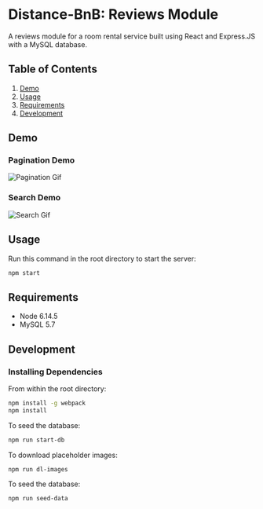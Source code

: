 # Distance-BnB: Reviews Module
A reviews module for a room rental service built using React and Express.JS with a MySQL database.

## Table of Contents

1. [Demo](#demo)
1. [Usage](#Usage)
1. [Requirements](#requirements)
1. [Development](#development)

## Demo
### Pagination Demo
![Pagination Gif](https://imgur.com/8XC6ckP.gif)

### Search Demo
![Search Gif](https://imgur.com/9Rzt8XL.gif)

## Usage

Run this command in the root directory to start the server:
```sh
npm start
```

## Requirements

- Node 6.14.5
- MySQL 5.7

## Development

### Installing Dependencies

From within the root directory:

```sh
npm install -g webpack
npm install
```

To seed the database:
```sh
npm run start-db
```

To download placeholder images:
```sh
npm run dl-images
```

To seed the database:
```sh
npm run seed-data
```
